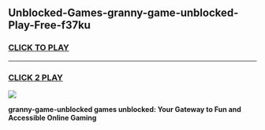 
## Unblocked-Games-granny-game-unblocked-Play-Free-f37ku
<h3>
<a href="https://premium76.site?title=granny-game-unblocked&ref=18A">CLICK TO PLAY</a></h3>
<hr>

<h3>
<a href="https://premium76.site?title=granny-game-unblocked&ref=18A">CLICK 2 PLAY</a>
  
</h3>

<a href="https://premium76.site?title=granny-game-unblocked&ref=18A"><img src="https://clearcache.store/games.png"></a>


**granny-game-unblocked games unblocked: Your Gateway to Fun and Accessible Online Gaming**
